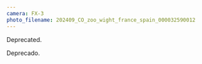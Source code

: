 ```yaml
---
camera: FX-3
photo_filename: 202409_CO_zoo_wight_france_spain_000032590012
---
```


Deprecated.

Deprecado.

